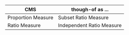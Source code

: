 |CMS|though-of as ...|
|---|---|
|Proportion Measure|Subset Ratio Measure|
|Ratio Measure|Independent Ratio Measure|